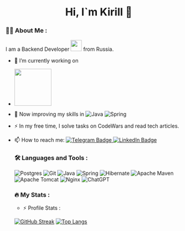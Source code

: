 <div id = "header" align="center">
  <h1>Hi, I`m Kirill 👋</h1>
</div>


### :man_technologist: About Me :
I am a Backend Developer <img src="https://media.giphy.com/media/WUlplcMpOCEmTGBtBW/giphy.gif" width="30"> from Russia.

- 🔭 I’m currently working on
- <div id = "gif"> <img src="https://media1.tenor.com/m/cX92mi1p-NYAAAAd/coding-anime.gif width="10", height="100"/> </div>
- 🌱 Now improving my skills in ![Java](https://img.shields.io/badge/java-%23ED8B00.svg?style=for-the-badge&logo=openjdk&logoColor=white) ![Spring](https://img.shields.io/badge/spring-%236DB33F.svg?style=for-the-badge&logo=spring&logoColor=white)
- :zap: In my free time, I solve tasks on CodeWars and read tech articles.
- 📫 How to reach me: <a href="https://t.me/unknowUsa">
    <img src="https://img.shields.io/badge/Telegram-blue?style=for-the-badge&logo=telegram&logoColor=white" alt="Telegram Badge"/>
  </a> <a href="https://www.linkedin.com/in/kirill-kolpakov/">
    <img src="https://img.shields.io/badge/LinkedIn-blue?style=for-the-badge&logo=linkedin&logoColor=white" alt="LinkedIn Badge"/>
  </a>

  ### :hammer_and_wrench: Languages and Tools :
  ![Postgres](https://img.shields.io/badge/postgres-%23316192.svg?style=for-the-badge&logo=postgresql&logoColor=white)
  ![Git](https://img.shields.io/badge/git-%23F05033.svg?style=for-the-badge&logo=git&logoColor=white)
  ![Java](https://img.shields.io/badge/java-%23ED8B00.svg?style=for-the-badge&logo=openjdk&logoColor=white)
  ![Spring](https://img.shields.io/badge/spring-%236DB33F.svg?style=for-the-badge&logo=spring&logoColor=white)
  ![Hibernate](https://img.shields.io/badge/Hibernate-59666C?style=for-the-badge&logo=Hibernate&logoColor=white)
	![Apache Maven](https://img.shields.io/badge/Apache%20Maven-C71A36?style=for-the-badge&logo=Apache%20Maven&logoColor=white)
  ![Apache Tomcat](https://img.shields.io/badge/apache%20tomcat-%23F8DC75.svg?style=for-the-badge&logo=apache-tomcat&logoColor=black)
  ![Nginx](https://img.shields.io/badge/nginx-%23009639.svg?style=for-the-badge&logo=nginx&logoColor=white)
  ![ChatGPT](https://img.shields.io/badge/chatGPT-74aa9c?style=for-the-badge&logo=openai&logoColor=white)

  ### :fire: My Stats :
  - :zap: Profile Stats : <img src="https://komarev.com/ghpvc/?username=MrKirya&style=flat-square&color=blue" alt=""/>

  
  [![GitHub Streak](https://github-readme-streak-stats.herokuapp.com?user=MrKirya&theme=blood-dark&hide_border=true&date_format=j%20M%5B%20Y%5D)](https://git.io/streak-stats)  [![Top Langs](https://github-readme-stats.vercel.app/api/top-langs/?username=MrKirya&layout=compact&theme=vision-friendly-dark)](https://github.com/anuraghazra/github-readme-stats)

  
